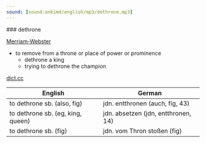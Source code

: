 ```yaml
---
sound: [sound:ankimd/english/mp3/dethrone.mp3]
---
```


\### dethrone

[Merriam-Webster](https://www.merriam-webster.com/dictionary/dethrone)

- to remove from a throne or place of power or prominence
    - dethrone a king
    - trying to dethrone the champion

[dict.cc](https://www.dict.cc/dethrone)

| English        | German       |
| -------------- | ------------ |
| to dethrone sb. (also, fig) | jdn. entthronen (auch, fig, 43) |
| to dethrone sb. (eg, king, queen) | jdn. absetzen (jdn, entthronen, 14) |
| to dethrone sb. (fig) | jdn. vom Thron stoßen (fig) |
